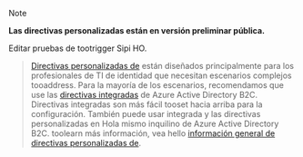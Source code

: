 > [!NOTE]
> **Las directivas personalizadas están en versión preliminar pública.**

Editar pruebas de tootrigger Sipi HO.

> [Directivas personalizadas de](..\articles\active-directory-b2c\active-directory-b2c-overview-custom.md#custom-policies) están diseñados principalmente para los profesionales de TI de identidad que necesitan escenarios complejos tooaddress. Para la mayoría de los escenarios, recomendamos que use las [directivas integradas](..\articles\active-directory-b2c\active-directory-b2c-overview-custom.md) de Azure Active Directory B2C. Directivas integradas son más fácil tooset hacia arriba para la configuración. También puede usar integrada y las directivas personalizadas en Hola mismo inquilino de Azure Active Directory B2C. toolearn más información, vea hello [información general de directivas personalizadas de](..\articles\active-directory-b2c\active-directory-b2c-overview-custom.md).

